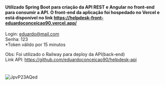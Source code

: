 #### Utilizado Spring Boot para criação da API REST e Angular no front-end para consumir a API. O front-end da aplicação foi hospedado no Vercel e está disponível no link https://helpdesk-front-eduardoconceicao90.vercel.app/

Login: eduardo@mail.com</br>
Senha: 123</br>
*Token válido por 15 minutos

Obs: Foi utilizado o Railway para deploy da API(back-end)</br>
Link API: https://github.com/eduardoconceicao90/helpdesk-api
#

![JpvP23AQed](https://user-images.githubusercontent.com/71357905/211878000-d1f6be54-f6fe-47d9-8eed-5df0c93b6fa4.gif)
